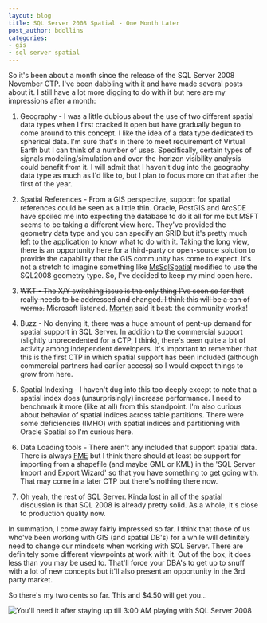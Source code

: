 ```yaml
---
layout: blog
title: SQL Server 2008 Spatial - One Month Later
post_author: bdollins
categories:
- gis
- sql server spatial
---
```


So it's been about a month since the release of the SQL Server 2008 November CTP. I've been dabbling with it and have made several posts about it. I still have a lot more digging to do with it but here are my impressions after a month:<!--more-->

1. Geography - I was a little dubious about the use of two different spatial data types when I first cracked it open but have gradually begun to come around to this concept. I like the idea of a data type dedicated to spherical data. I'm sure that's in there to meet requirement of Virtual Earth but I can think of a number of uses. Specifically, certain types of signals modeling/simulation and over-the-horizon visibility analysis could benefit from it. I will admit that I haven't dug into the geography data type as much as I'd like to, but I plan to focus more on that after the first of the year.

2. Spatial References - From a GIS perspective, support for spatial references could be seen as a little thin. Oracle, PostGIS and ArcSDE have spoiled me into expecting the database to do it all for me but MSFT seems to be taking a different view here. They've provided the geometry data type and you can specify an SRID but it's pretty much left to the application to know what to do with it. Taking the long view, there is an opportunity here for a third-party or open-source solution to provide the capability that the GIS community has come to expect. It's not a stretch to imagine something like <a href="http://www.codeplex.com/Wiki/View.aspx?ProjectName=MsSqlSpatial">MsSqlSpatial</a> modified to use the SQL2008 geometry type. So, I've decided to keep my mind open here.

3. <del datetime="2007-12-28T00:12:11+00:00">WKT - The X/Y switching issue is the only thing I've seen so far that really needs to be addressed and changed. I think this will be a can of worms.</del> Microsoft listened. <a href="http://www.sharpgis.net/2007/12/27/TheCommunityWorks.aspx">Morten</a> said it best: the community works!

4. Buzz - No denying it, there was a huge amount of pent-up demand for spatial support in SQL Server. In addition to the commercial support (slightly unprecedented for a CTP, I think), there's been quite a bit of activity among independent developers. It's important to remember that this is the first CTP in which spatial support has been included (although commercial partners had earlier access) so I would expect things to grow from here.

5. Spatial Indexing - I haven't dug into this too deeply except to note that a spatial index does (unsurprisingly) increase performance. I need to benchmark it more (like at all) from this standpoint. I'm also curious about behavior of spatial indices across table partitions. There were some deficiencies (IMHO) with spatial indices and partitioning with Oracle Spatial so I'm curious here.

6. Data Loading tools - There aren't any included that support spatial data. There is always <a href="http://www.safe.com/">FME</a> but I think there should at least be support for importing from a shapefile (and maybe GML or KML) in the 'SQL Server Import and Export Wizard' so that you have something to get going with. That may come in a later CTP but there's nothing there now.

7. Oh yeah, the rest of SQL Server. Kinda lost in all of the spatial discussion is that SQL 2008 is already pretty solid. As a whole, it's close to production quality now.

In summation, I come away fairly impressed so far. I think that those of us who've been working with GIS (and spatial DB's) for a while will definitely need to change our mindsets when working with SQL Server. There are definitely some different viewpoints at work with it. Out of the box, it does less than you may be used to. That'll force your DBA's to get up to snuff with a lot of new concepts but it'll also present an opportunity in the 3rd party market.

So there's my two cents so far. This and $4.50 will get you...

<img alt="You'll need it after staying up till 3:00 AM playing with SQL Server 2008" src="http://bigmarketing.files.wordpress.com/2007/05/starbucks_cup.jpg" />
